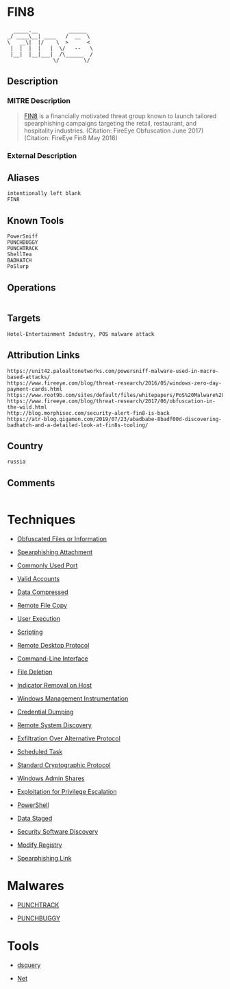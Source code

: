 
# FIN8

```
  _____.__          ______  
_/ ____\__| ____   /  __  \ 
\   __\|  |/    \  >      < 
 |  |  |  |   |  \/   --   \
 |__|  |__|___|  /\______  /
               \/        \/ 

```

## Description

### MITRE Description

> [FIN8](https://attack.mitre.org/groups/G0061) is a financially motivated threat group known to launch tailored spearphishing campaigns targeting the retail, restaurant, and hospitality industries. (Citation: FireEye Obfuscation June 2017) (Citation: FireEye Fin8 May 2016)

### External Description

> 

## Aliases

```
intentionally left blank
FIN8
```

## Known Tools

```
PowerSniff
PUNCHBUGGY
PUNCHTRACK
ShellTea
BADHATCH
PoSlurp
```

## Operations

```

```

## Targets

```
Hotel-Entertainment Industry, POS malware attack
```

## Attribution Links

```
https://unit42.paloaltonetworks.com/powersniff-malware-used-in-macro-based-attacks/
https://www.fireeye.com/blog/threat-research/2016/05/windows-zero-day-payment-cards.html
https://www.root9b.com/sites/default/files/whitepapers/PoS%20Malware%20ShellTea%20PoSlurp_YARA.pdf
https://www.fireeye.com/blog/threat-research/2017/06/obfuscation-in-the-wild.html
http://blog.morphisec.com/security-alert-fin8-is-back
https://atr-blog.gigamon.com/2019/07/23/abadbabe-8badf00d-discovering-badhatch-and-a-detailed-look-at-fin8s-tooling/
```

## Country

```
russia
```

## Comments

```

```

# Techniques


* [Obfuscated Files or Information](../techniques/Obfuscated-Files-or-Information.md)

* [Spearphishing Attachment](../techniques/Spearphishing-Attachment.md)
    
* [Commonly Used Port](../techniques/Commonly-Used-Port.md)
    
* [Valid Accounts](../techniques/Valid-Accounts.md)
    
* [Data Compressed](../techniques/Data-Compressed.md)
    
* [Remote File Copy](../techniques/Remote-File-Copy.md)
    
* [User Execution](../techniques/User-Execution.md)
    
* [Scripting](../techniques/Scripting.md)
    
* [Remote Desktop Protocol](../techniques/Remote-Desktop-Protocol.md)
    
* [Command-Line Interface](../techniques/Command-Line-Interface.md)
    
* [File Deletion](../techniques/File-Deletion.md)
    
* [Indicator Removal on Host](../techniques/Indicator-Removal-on-Host.md)
    
* [Windows Management Instrumentation](../techniques/Windows-Management-Instrumentation.md)
    
* [Credential Dumping](../techniques/Credential-Dumping.md)
    
* [Remote System Discovery](../techniques/Remote-System-Discovery.md)
    
* [Exfiltration Over Alternative Protocol](../techniques/Exfiltration-Over-Alternative-Protocol.md)
    
* [Scheduled Task](../techniques/Scheduled-Task.md)
    
* [Standard Cryptographic Protocol](../techniques/Standard-Cryptographic-Protocol.md)
    
* [Windows Admin Shares](../techniques/Windows-Admin-Shares.md)
    
* [Exploitation for Privilege Escalation](../techniques/Exploitation-for-Privilege-Escalation.md)
    
* [PowerShell](../techniques/PowerShell.md)
    
* [Data Staged](../techniques/Data-Staged.md)
    
* [Security Software Discovery](../techniques/Security-Software-Discovery.md)
    
* [Modify Registry](../techniques/Modify-Registry.md)
    
* [Spearphishing Link](../techniques/Spearphishing-Link.md)
    

# Malwares


* [PUNCHTRACK](../malwares/PUNCHTRACK.md)

* [PUNCHBUGGY](../malwares/PUNCHBUGGY.md)
    

# Tools


* [dsquery](../tools/dsquery.md)

* [Net](../tools/Net.md)
    
